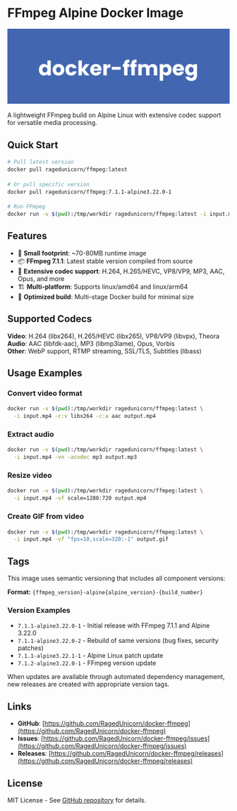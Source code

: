 # FFmpeg Alpine Docker Image

![Docker FFmpeg](https://raw.githubusercontent.com/RagedUnicorn/docker-ffmpeg/master/docs/docker_ffmpeg.png)

A lightweight FFmpeg build on Alpine Linux with extensive codec support for versatile media processing.

## Quick Start

```bash
# Pull latest version
docker pull ragedunicorn/ffmpeg:latest

# Or pull specific version
docker pull ragedunicorn/ffmpeg:7.1.1-alpine3.22.0-1

# Run FFmpeg
docker run -v $(pwd):/tmp/workdir ragedunicorn/ffmpeg:latest -i input.mp4 output.mp4
```

## Features

- 🚀 **Small footprint**: ~70-80MB runtime image
- 📦 **FFmpeg 7.1.1**: Latest stable version compiled from source
- 🎥 **Extensive codec support**: H.264, H.265/HEVC, VP8/VP9, MP3, AAC, Opus, and more
- 🏗️ **Multi-platform**: Supports linux/amd64 and linux/arm64
- 🔧 **Optimized build**: Multi-stage Docker build for minimal size

## Supported Codecs

**Video**: H.264 (libx264), H.265/HEVC (libx265), VP8/VP9 (libvpx), Theora  
**Audio**: AAC (libfdk-aac), MP3 (libmp3lame), Opus, Vorbis  
**Other**: WebP support, RTMP streaming, SSL/TLS, Subtitles (libass)

## Usage Examples

### Convert video format
```bash
docker run -v $(pwd):/tmp/workdir ragedunicorn/ffmpeg:latest \
  -i input.mp4 -c:v libx264 -c:a aac output.mp4
```

### Extract audio
```bash
docker run -v $(pwd):/tmp/workdir ragedunicorn/ffmpeg:latest \
  -i input.mp4 -vn -acodec mp3 output.mp3
```

### Resize video
```bash
docker run -v $(pwd):/tmp/workdir ragedunicorn/ffmpeg:latest \
  -i input.mp4 -vf scale=1280:720 output.mp4
```

### Create GIF from video
```bash
docker run -v $(pwd):/tmp/workdir ragedunicorn/ffmpeg:latest \
  -i input.mp4 -vf "fps=10,scale=320:-1" output.gif
```

## Tags

This image uses semantic versioning that includes all component versions:

**Format:** `{ffmpeg_version}-alpine{alpine_version}-{build_number}`

### Version Examples

- `7.1.1-alpine3.22.0-1` - Initial release with FFmpeg 7.1.1 and Alpine 3.22.0
- `7.1.1-alpine3.22.0-2` - Rebuild of same versions (bug fixes, security patches)
- `7.1.1-alpine3.22.1-1` - Alpine Linux patch update
- `7.1.2-alpine3.22.0-1` - FFmpeg version update

When updates are available through automated dependency management, new releases are created with appropriate version tags.

## Links

- **GitHub**: [https://github.com/RagedUnicorn/docker-ffmpeg](https://github.com/RagedUnicorn/docker-ffmpeg)
- **Issues**: [https://github.com/RagedUnicorn/docker-ffmpeg/issues](https://github.com/RagedUnicorn/docker-ffmpeg/issues)
- **Releases**: [https://github.com/RagedUnicorn/docker-ffmpeg/releases](https://github.com/RagedUnicorn/docker-ffmpeg/releases)

## License

MIT License - See [GitHub repository](https://github.com/RagedUnicorn/docker-ffmpeg) for details.
